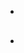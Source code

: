 
<html>
    <head>
        <script src="https://code.jquery.com/jquery-3.5.1.js" integrity="sha256-QWo7LDvxbWT2tbbQ97B53yJnYU3WhH/C8ycbRAkjPDc=" crossorigin="anonymous"></script>
        <style type="text/css">
            li#show, li#marriage, h2#marriageDetail {
                margin: 30px auto;
                font-weight: bold;
            }
        </style>
    </head>
    <body>
        <ul>
            <li id="show"></li>
            <li id="marriage"></li>
        </ul>
        <script>
            $(function() {
                let from = new Date('2016-12-15T18:00:00');
                let to = new Date();
                let result = ((to - from) / 1000 / 60 / 60 / 24) >>> 0;
                $('#show').text("自段宏俊与马晓君恋爱已" + result + "天");
                fun();
                setInterval(fun, 1000);
            });
            function fun() {
                let start = new Date('2021-05-23T00:00:00');
                let now = new Date();
                let r = ((now - start) / 1000 / 60 / 60 / 24) >>> 0;
                $('#marriage').text("自段宏俊与马晓君结婚已" + trans(r) + "天" + 
                "(" + trans(now.getFullYear() - start.getFullYear()) + "年"
                + trans(now.getMonth() - start.getMonth()) + "月" + trans(now.getDay() - start.getDay()) + "日"
                + trans(now.getHours() - start.getHours()) + "时" + trans(now.getMinutes() - start.getMinutes()) + "分"
                + trans(now.getSeconds() - start.getSeconds()) + "秒" + ")");
            }
            function trans(e) {
                if (e < 10) {
                    return '0' + e;
                } else return e;
            }
        </script>
    </body>
</html>